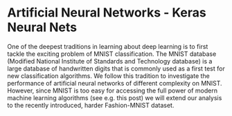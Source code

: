 # Artificial Neural Networks - Keras Neural Nets

One of the deepest traditions in learning about deep learning is to first tackle the exciting problem of MNIST classification. The MNIST database (Modified National Institute of Standards and Technology database) is a large database of handwritten digits that is commonly used as a first test for new classification algorithms. We follow this tradition to investigate the performance of artificial neural networks of different complexity on MNIST. However, since MNIST is too easy for accessing the full power of modern machine learning algorithms (see e.g. this post) we will extend our analysis to the recently introduced, harder Fashion-MNIST dataset.
